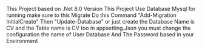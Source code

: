 This Project based on .Net 8.0 Version 
This Project Use Database Mysql
for running make sure to this Migrate 
Do this Command "Add-Migration InitialCreate"
Then "Update-Database"
or just create the Database Name is CV and the Table name is CV too 
in appsetting.Json you must change the configuration the name of User Database And The Password based in your Environment
